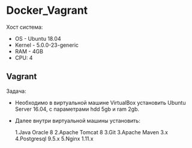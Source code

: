 # Docker_Vagrant
Хост система:
* OS - Ubuntu 18.04
* Kernel - 5.0.0-23-generic
* RAM - 4GB
* CPU: 4

## Vagrant
Задача:
* Необходимо в виртуальной машине VirtualBox установить Ubuntu Server 16.04, c параметрами hdd 5gb и ram 2gb. 
* Далее внутри виртуальной машины установить:

    1.Java Oracle 8
    2.Apache Tomcat 8
    3.Git
    3.Apache Maven 3.x
    4.Postgresql 9.5.x
    5.Nginx 1.11.x 
